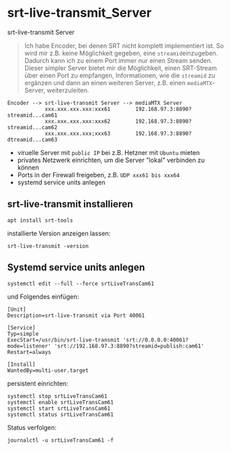 # srt-live-transmit_Server
srt-live-transmit Server
>Ich habe Encoder, bei denen SRT nicht komplett implementiert ist. So wird mir z.B. keine Möglichkeit gegeben, eine `streamid`einzugeben. Dadurch kann ich zu einem Port immer nur einen Stream senden.
>Dieser simpler Server bietet mir die Möglichkeit, einen SRT-Stream über einen Port zu empfangen, Informationen, wie die `streamid` zu ergänzen und dann an einen weiteren Server, z.B. einen `mediaMTX`-Server, weiterzuleiten.

```
Encoder --> srt-live-transmit Server --> mediaMTX Server
            xxx.xxx.xxx.xxx:xxx61        192.168.97.3:8890?streamid...cam61
            xxx.xxx.xxx.xxx:xxx62        192.168.97.3:8890?streamid...cam62
            xxx.xxx.xxx.xxx;xxx63        192.168.97.3:8890?dtreamid...cam63
```

- viruelle Server mit `public IP` bei z.B. Hetzner mit `Ubuntu` mieten
- privates Netzwerk einrichten, um die Server "lokal" verbinden zu können
- Ports in der Firewall freigeben, z.B. `UDP xxx61 bis xxx64`
- systemd service units anlegen

## srt-live-transmit installieren
```
apt install srt-tools
```
installierte Version anzeigen lassen:
```
srt-live-transmit -version
```
## Systemd service units anlegen
```
systemctl edit --full --force srtLiveTransCam61
```
und Folgendes einfügen:
```
[Unit]
Description=srt-live-transmit via Port 40061

[Service]
Typ=simple
ExecStart=/usr/bin/srt-live-transmit 'srt://0.0.0.0:40061?mode=listener' 'srt://192.168.97.3:8890?streamid=publish:cam61'
Restart=always

[Install]
WantedBy=multi-user.target
```
persistent einrichten:
```
systemctl stop srtLiveTransCam61
systemctl enable srtLiveTransCam61
systemctl start srtLiveTransCam61
systemctl status srtLiveTransCam61
```
Status verfolgen:
```
journalctl -u srtLiveTransCam61 -f
```
